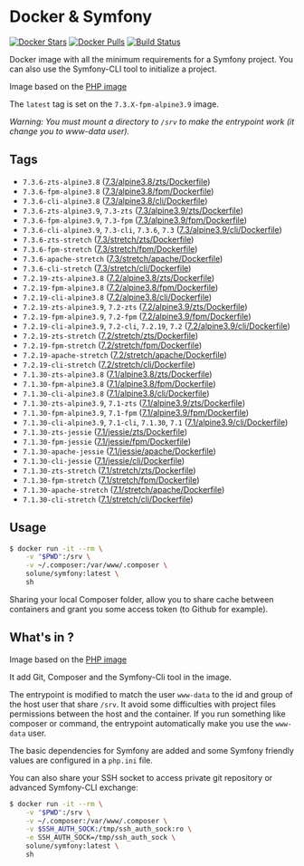 # Docker & Symfony

[![Docker Stars](https://img.shields.io/docker/stars/solune/symfony.svg?style=flat)](https://hub.docker.com/r/solune/symfony/)
[![Docker Pulls](https://img.shields.io/docker/pulls/solune/symfony.svg?style=flat)](https://hub.docker.com/r/solune/symfony/)
[![Build Status](https://travis-ci.org/florianbelhomme/docker-symfony.svg?branch=master&style=flat)](https://travis-ci.org/florianbelhomme/docker-symfony)

Docker image with all the minimum requirements for a Symfony project.
You can also use the Symfony-CLI tool to initialize a project.

Image based on the [PHP image](https://hub.docker.com/_/php)

The `latest` tag is set on the `7.3.X-fpm-alpine3.9` image.

*Warning: You must mount a directory to `/srv` to make the entrypoint work (it change you to www-data user).*

## Tags

- `7.3.6-zts-alpine3.8` ([7.3/alpine3.8/zts/Dockerfile](https://github.com/florianbelhomme/docker-symfony/tree/master/7.3/alpine3.8/zts/Dockerfile))
- `7.3.6-fpm-alpine3.8` ([7.3/alpine3.8/fpm/Dockerfile](https://github.com/florianbelhomme/docker-symfony/tree/master/7.3/alpine3.8/fpm/Dockerfile))
- `7.3.6-cli-alpine3.8` ([7.3/alpine3.8/cli/Dockerfile](https://github.com/florianbelhomme/docker-symfony/tree/master/7.3/alpine3.8/cli/Dockerfile))
- `7.3.6-zts-alpine3.9`, `7.3-zts` ([7.3/alpine3.9/zts/Dockerfile](https://github.com/florianbelhomme/docker-symfony/tree/master/7.3/alpine3.9/zts/Dockerfile))
- `7.3.6-fpm-alpine3.9`, `7.3-fpm` ([7.3/alpine3.9/fpm/Dockerfile](https://github.com/florianbelhomme/docker-symfony/tree/master/7.3/alpine3.9/fpm/Dockerfile))
- `7.3.6-cli-alpine3.9`, `7.3-cli`, `7.3.6`, `7.3` ([7.3/alpine3.9/cli/Dockerfile](https://github.com/florianbelhomme/docker-symfony/tree/master/7.3/alpine3.9/cli/Dockerfile))
- `7.3.6-zts-stretch` ([7.3/stretch/zts/Dockerfile](https://github.com/florianbelhomme/docker-symfony/tree/master/7.3/stretch/zts/Dockerfile))
- `7.3.6-fpm-stretch` ([7.3/stretch/fpm/Dockerfile](https://github.com/florianbelhomme/docker-symfony/tree/master/7.3/stretch/fpm/Dockerfile))
- `7.3.6-apache-stretch` ([7.3/stretch/apache/Dockerfile](https://github.com/florianbelhomme/docker-symfony/tree/master/7.3/stretch/apache/Dockerfile))
- `7.3.6-cli-stretch` ([7.3/stretch/cli/Dockerfile](https://github.com/florianbelhomme/docker-symfony/tree/master/7.3/stretch/cli/Dockerfile))
- `7.2.19-zts-alpine3.8` ([7.2/alpine3.8/zts/Dockerfile](https://github.com/florianbelhomme/docker-symfony/tree/master/7.2/alpine3.8/zts/Dockerfile))
- `7.2.19-fpm-alpine3.8` ([7.2/alpine3.8/fpm/Dockerfile](https://github.com/florianbelhomme/docker-symfony/tree/master/7.2/alpine3.8/fpm/Dockerfile))
- `7.2.19-cli-alpine3.8` ([7.2/alpine3.8/cli/Dockerfile](https://github.com/florianbelhomme/docker-symfony/tree/master/7.2/alpine3.8/cli/Dockerfile))
- `7.2.19-zts-alpine3.9`, `7.2-zts` ([7.2/alpine3.9/zts/Dockerfile](https://github.com/florianbelhomme/docker-symfony/tree/master/7.2/alpine3.9/zts/Dockerfile))
- `7.2.19-fpm-alpine3.9`, `7.2-fpm` ([7.2/alpine3.9/fpm/Dockerfile](https://github.com/florianbelhomme/docker-symfony/tree/master/7.2/alpine3.9/fpm/Dockerfile))
- `7.2.19-cli-alpine3.9`, `7.2-cli`, `7.2.19`, `7.2` ([7.2/alpine3.9/cli/Dockerfile](https://github.com/florianbelhomme/docker-symfony/tree/master/7.2/alpine3.9/cli/Dockerfile))
- `7.2.19-zts-stretch` ([7.2/stretch/zts/Dockerfile](https://github.com/florianbelhomme/docker-symfony/tree/master/7.2/stretch/zts/Dockerfile))
- `7.2.19-fpm-stretch` ([7.2/stretch/fpm/Dockerfile](https://github.com/florianbelhomme/docker-symfony/tree/master/7.2/stretch/fpm/Dockerfile))
- `7.2.19-apache-stretch` ([7.2/stretch/apache/Dockerfile](https://github.com/florianbelhomme/docker-symfony/tree/master/7.2/stretch/apache/Dockerfile))
- `7.2.19-cli-stretch` ([7.2/stretch/cli/Dockerfile](https://github.com/florianbelhomme/docker-symfony/tree/master/7.2/stretch/cli/Dockerfile))
- `7.1.30-zts-alpine3.8` ([7.1/alpine3.8/zts/Dockerfile](https://github.com/florianbelhomme/docker-symfony/tree/master/7.1/alpine3.8/zts/Dockerfile))
- `7.1.30-fpm-alpine3.8` ([7.1/alpine3.8/fpm/Dockerfile](https://github.com/florianbelhomme/docker-symfony/tree/master/7.1/alpine3.8/fpm/Dockerfile))
- `7.1.30-cli-alpine3.8` ([7.1/alpine3.8/cli/Dockerfile](https://github.com/florianbelhomme/docker-symfony/tree/master/7.1/alpine3.8/cli/Dockerfile))
- `7.1.30-zts-alpine3.9`, `7.1-zts` ([7.1/alpine3.9/zts/Dockerfile](https://github.com/florianbelhomme/docker-symfony/tree/master/7.1/alpine3.9/zts/Dockerfile))
- `7.1.30-fpm-alpine3.9`, `7.1-fpm` ([7.1/alpine3.9/fpm/Dockerfile](https://github.com/florianbelhomme/docker-symfony/tree/master/7.1/alpine3.9/fpm/Dockerfile))
- `7.1.30-cli-alpine3.9`, `7.1-cli`, `7.1.30`, `7.1` ([7.1/alpine3.9/cli/Dockerfile](https://github.com/florianbelhomme/docker-symfony/tree/master/7.1/alpine3.9/cli/Dockerfile))
- `7.1.30-zts-jessie` ([7.1/jessie/zts/Dockerfile](https://github.com/florianbelhomme/docker-symfony/tree/master/7.1/jessie/zts/Dockerfile))
- `7.1.30-fpm-jessie` ([7.1/jessie/fpm/Dockerfile](https://github.com/florianbelhomme/docker-symfony/tree/master/7.1/jessie/fpm/Dockerfile))
- `7.1.30-apache-jessie` ([7.1/jessie/apache/Dockerfile](https://github.com/florianbelhomme/docker-symfony/tree/master/7.1/jessie/apache/Dockerfile))
- `7.1.30-cli-jessie` ([7.1/jessie/cli/Dockerfile](https://github.com/florianbelhomme/docker-symfony/tree/master/7.1/jessie/cli/Dockerfile))
- `7.1.30-zts-stretch` ([7.1/stretch/zts/Dockerfile](https://github.com/florianbelhomme/docker-symfony/tree/master/7.1/stretch/zts/Dockerfile))
- `7.1.30-fpm-stretch` ([7.1/stretch/fpm/Dockerfile](https://github.com/florianbelhomme/docker-symfony/tree/master/7.1/stretch/fpm/Dockerfile))
- `7.1.30-apache-stretch` ([7.1/stretch/apache/Dockerfile](https://github.com/florianbelhomme/docker-symfony/tree/master/7.1/stretch/apache/Dockerfile))
- `7.1.30-cli-stretch` ([7.1/stretch/cli/Dockerfile](https://github.com/florianbelhomme/docker-symfony/tree/master/7.1/stretch/cli/Dockerfile))

## Usage

```bash
$ docker run -it --rm \
    -v "$PWD":/srv \
    -v ~/.composer:/var/www/.composer \
    solune/symfony:latest \
    sh
```

Sharing your local Composer folder, allow you to share cache between containers and grant you some
access token (to Github for example).

## What's in ?

Image based on the [PHP image](https://hub.docker.com/_/php)

It add Git, Composer and the Symfony-Cli tool in the image.

The entrypoint is modified to match the user `www-data` to the id and group of the host user that share `/srv`.
It avoid some difficulties with project files permissions between the host and the container.
If you run something like composer or command, the entrypoint automatically make you use the `www-data` user.

The basic dependencies for Symfony are added and some Symfony friendly values are configured in a `php.ini` file.

You can also share your SSH socket to access private git repository or advanced Symfony-CLI exchange:
```bash
$ docker run -it --rm \
    -v "$PWD":/srv \
    -v ~/.composer:/var/www/.composer \
    -v $SSH_AUTH_SOCK:/tmp/ssh_auth_sock:ro \
    -e SSH_AUTH_SOCK=/tmp/ssh_auth_sock \
    solune/symfony:latest \
    sh
